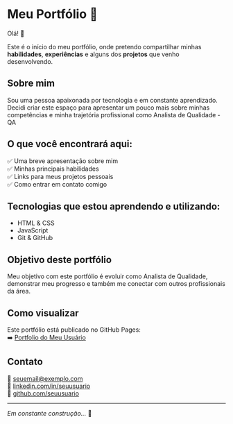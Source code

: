 # Meu Portfólio 🚀

Olá! 👋  

Este é o início do meu portfólio, onde pretendo compartilhar minhas **habilidades**, **experiências** e alguns dos **projetos** que venho desenvolvendo.  

## Sobre mim

Sou uma pessoa apaixonada por tecnologia e em constante aprendizado. Decidi criar este espaço para apresentar um pouco mais sobre minhas competências e minha trajetória profissional como Analista de Qualidade - QA

## O que você encontrará aqui:

✅ Uma breve apresentação sobre mim  
✅ Minhas principais habilidades  
✅ Links para meus projetos pessoais  
✅ Como entrar em contato comigo  

## Tecnologias que estou aprendendo e utilizando:

- HTML & CSS
- JavaScript
- Git & GitHub

## Objetivo deste portfólio

Meu objetivo com este portfólio é evoluir como Analista de Qualidade, demonstrar meu progresso e também me conectar com outros profissionais da área.

## Como visualizar

Este portfólio está publicado no GitHub Pages:  
➡️ [Portfolio do Meu Usuário](https://karen0101sousa.github.io/portfolio/)  

## Contato

📧 seuemail@exemplo.com  
🔗 [linkedin.com/in/seuusuario](https://linkedin.com/in/seuusuario)  
🔗 [github.com/seuusuario](https://github.com/seuusuario)  

---

_Em constante construção..._ 🚧  

